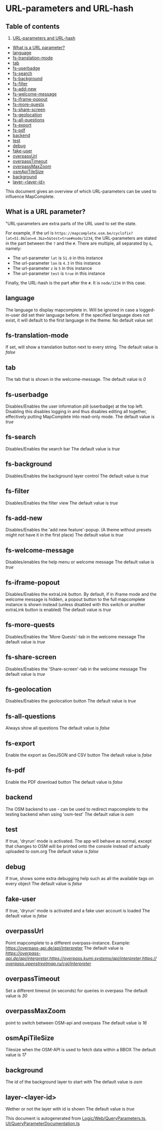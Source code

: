

 URL-parameters and URL-hash 
=============================



## Table of contents

1. [URL-parameters and URL-hash](#url-parameters-and-url-hash)
  - [What is a URL parameter?](#what-is-a-url-parameter)
  - [language](#language)
  - [fs-translation-mode](#fs-translation-mode)
  - [tab](#tab)
  - [fs-userbadge](#fs-userbadge)
  - [fs-search](#fs-search)
  - [fs-background](#fs-background)
  - [fs-filter](#fs-filter)
  - [fs-add-new](#fs-add-new)
  - [fs-welcome-message](#fs-welcome-message)
  - [fs-iframe-popout](#fs-iframe-popout)
  - [fs-more-quests](#fs-more-quests)
  - [fs-share-screen](#fs-share-screen)
  - [fs-geolocation](#fs-geolocation)
  - [fs-all-questions](#fs-all-questions)
  - [fs-export](#fs-export)
  - [fs-pdf](#fs-pdf)
  - [backend](#backend)
  - [test](#test)
  - [debug](#debug)
  - [fake-user](#fake-user)
  - [overpassUrl](#overpassurl)
  - [overpassTimeout](#overpasstimeout)
  - [overpassMaxZoom](#overpassmaxzoom)
  - [osmApiTileSize](#osmapitilesize)
  - [background](#background)
  - [layer-&lt;layer-id&gt;](#layer-&ltlayer-id&gt;)



This document gives an overview of which URL-parameters can be used to influence MapComplete.



 What is a URL parameter? 
--------------------------



"URL-parameters are extra parts of the URL used to set the state.

For example, if the url is `https://mapcomplete.osm.be/cyclofix?lat=51.0&lon=4.3&z=5&test=true#node/1234`, the URL-parameters are stated in the part between the `?` and the `#`. There are multiple, all separated by `&`, namely: 



  - The url-parameter `lat` is `51.0` in this instance
  - The url-parameter `lon` is `4.3` in this instance
  - The url-parameter `z` is `5` in this instance
  - The url-parameter `test` is `true` in this instance


Finally, the URL-hash is the part after the `#`. It is `node/1234` in this case.



 language 
----------

 The language to display mapcomplete in. Will be ignored in case a logged-in-user did set their language before. If the specified language does not exist, it will default to the first language in the theme. No default value set



 fs-translation-mode 
---------------------

 If set, will show a translation button next to every string. The default value is _false_



 tab 
-----

 The tab that is shown in the welcome-message. The default value is _0_



 fs-userbadge 
--------------

 Disables/Enables the user information pill (userbadge) at the top left. Disabling this disables logging in and thus disables editing all together, effectively putting MapComplete into read-only mode. The default value is _true_



 fs-search 
-----------

 Disables/Enables the search bar The default value is _true_



 fs-background 
---------------

 Disables/Enables the background layer control The default value is _true_



 fs-filter 
-----------

 Disables/Enables the filter view The default value is _true_



 fs-add-new 
------------

 Disables/Enables the 'add new feature'-popup. (A theme without presets might not have it in the first place) The default value is _true_



 fs-welcome-message 
--------------------

 Disables/enables the help menu or welcome message The default value is _true_



 fs-iframe-popout 
------------------

 Disables/Enables the extraLink button. By default, if in iframe mode and the welcome message is hidden, a popout button to the full mapcomplete instance is shown instead (unless disabled with this switch or another extraLink button is enabled) The default value is _true_



 fs-more-quests 
----------------

 Disables/Enables the 'More Quests'-tab in the welcome message The default value is _true_



 fs-share-screen 
-----------------

 Disables/Enables the 'Share-screen'-tab in the welcome message The default value is _true_



 fs-geolocation 
----------------

 Disables/Enables the geolocation button The default value is _true_



 fs-all-questions 
------------------

 Always show all questions The default value is _false_



 fs-export 
-----------

 Enable the export as GeoJSON and CSV button The default value is _false_



 fs-pdf 
--------

 Enable the PDF download button The default value is _false_



 backend 
---------

 The OSM backend to use - can be used to redirect mapcomplete to the testing backend when using 'osm-test' The default value is _osm_



 test 
------

 If true, 'dryrun' mode is activated. The app will behave as normal, except that changes to OSM will be printed onto the console instead of actually uploaded to osm.org The default value is _false_



 debug 
-------

 If true, shows some extra debugging help such as all the available tags on every object The default value is _false_



 fake-user 
-----------

 If true, 'dryrun' mode is activated and a fake user account is loaded The default value is _false_



 overpassUrl 
-------------

 Point mapcomplete to a different overpass-instance. Example: https://overpass-api.de/api/interpreter The default value is _https://overpass-api.de/api/interpreter,https://overpass.kumi.systems/api/interpreter,https://overpass.openstreetmap.ru/cgi/interpreter_



 overpassTimeout 
-----------------

 Set a different timeout (in seconds) for queries in overpass The default value is _30_



 overpassMaxZoom 
-----------------

  point to switch between OSM-api and overpass The default value is _16_



 osmApiTileSize 
----------------

 Tilesize when the OSM-API is used to fetch data within a BBOX The default value is _17_



 background 
------------

 The id of the background layer to start with The default value is _osm_



 layer-&lt;layer-id&gt; 
------------------------

 Wether or not the layer with id <layer-id> is shown The default value is _true_ 

This document is autogenerated from [Logic/Web/QueryParameters.ts](https://github.com/pietervdvn/MapComplete/blob/develop/Logic/Web/QueryParameters.ts), [UI/QueryParameterDocumentation.ts](https://github.com/pietervdvn/MapComplete/blob/develop/UI/QueryParameterDocumentation.ts)